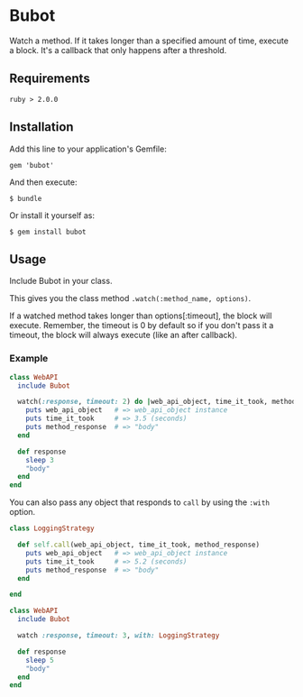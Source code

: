 # Bubot

Watch a method. If it takes longer than a specified amount of time,
execute a block. It's a callback that only happens after a threshold.

## Requirements

    ruby > 2.0.0

## Installation

Add this line to your application's Gemfile:

    gem 'bubot'

And then execute:

    $ bundle

Or install it yourself as:

    $ gem install bubot

## Usage

Include Bubot in your class.

This gives you the class method `.watch(:method_name, options)`.

If a watched method takes longer than options[:timeout], the block will execute.
Remember, the timeout is 0 by default so if you don't pass it a timeout, the
block will always execute (like an after callback).

### Example

```ruby
class WebAPI
  include Bubot

  watch(:response, timeout: 2) do |web_api_object, time_it_took, method_response|
    puts web_api_object   # => web_api_object instance
    puts time_it_took     # => 3.5 (seconds)
    puts method_response  # => "body"
  end

  def response
    sleep 3
    "body"
  end
end
```

You can also pass any object that responds to `call` by using the `:with`
option.

```ruby
class LoggingStrategy

  def self.call(web_api_object, time_it_took, method_response)
    puts web_api_object   # => web_api_object instance
    puts time_it_took     # => 5.2 (seconds)
    puts method_response  # => "body"
  end

end

class WebAPI
  include Bubot

  watch :response, timeout: 3, with: LoggingStrategy

  def response
    sleep 5
    "body"
  end
end
```
